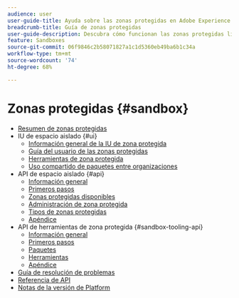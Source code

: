 ```yaml
---
audience: user
user-guide-title: Ayuda sobre las zonas protegidas en Adobe Experience Platform
breadcrumb-title: Guía de zonas protegidas
user-guide-description: Descubra cómo funcionan las zonas protegidas limitadas y partición de una instancia de Platform en entornos virtuales para desarrollo, pruebas e implementación de aplicaciones.
feature: Sandboxes
source-git-commit: 06f9846c2b58071827a1c1d5360eb49ba6b1c34a
workflow-type: tm+mt
source-wordcount: '74'
ht-degree: 68%

---
```



# Zonas protegidas {#sandbox}

* [Resumen de zonas protegidas](home.md)
* IU de espacio aislado {#ui}
   * [Información general de la IU de zona protegida](ui/overview.md)
   * [Guía del usuario de las zonas protegidas](ui/user-guide.md)
   * [Herramientas de zona protegida](ui/sandbox-tooling.md)
   * [Uso compartido de paquetes entre organizaciones](ui/sharing-packages-across-orgs.md)
* API de espacio aislado {#api}
   * [Información general](api/overview.md)
   * [Primeros pasos](api/getting-started.md)
   * [Zonas protegidas disponibles](api/available.md)
   * [Administración de zona protegida](api/sandboxes.md)
   * [Tipos de zonas protegidas](api/types.md)
   * [Apéndice](api/appendix.md)
* API de herramientas de zona protegida {#sandbox-tooling-api}
   * [Información general](sandbox-tooling-api/overview.md)
   * [Primeros pasos](sandbox-tooling-api/getting-started.md)
   * [Paquetes](sandbox-tooling-api/packages.md)
   * [Herramientas](sandbox-tooling-api/tools.md)
   * [Apéndice](sandbox-tooling-api/appendix.md)
* [Guía de resolución de problemas](troubleshooting-guide.md)
* [Referencia de API](https://www.adobe.io/experience-platform-apis/references/sandbox)
* [Notas de la versión de Platform](https://experienceleague.adobe.com/es/docs/experience-platform/release-notes/latest)